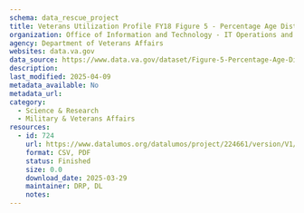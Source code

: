 ```yaml
---
schema: data_rescue_project 
title: Veterans Utilization Profile FY18 Figure 5 - Percentage Age Distribution of Users by Gender FY2018
organization: Office of Information and Technology - IT Operations and Services (ITOPS)
agency: Department of Veterans Affairs
websites: data.va.gov
data_source: https://www.data.va.gov/dataset/Figure-5-Percentage-Age-Distribution-of-Users-by-G/a6ej-pppq
description: 
last_modified: 2025-04-09
metadata_available: No
metadata_url: 
category:
  - Science & Research 
  - Military & Veterans Affairs 
resources:
  - id: 724
    url: https://www.datalumos.org/datalumos/project/224661/version/V1/view
    format: CSV, PDF
    status: Finished
    size: 0.0
    download_date: 2025-03-29
    maintainer: DRP, DL
    notes: 
---
```


